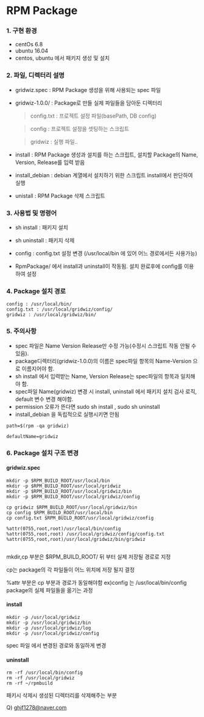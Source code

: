 # RPM Package

### 1. 구현 환경
* centOs 6.8
* ubuntu 16.04
* centos, ubuntu 에서 패키지 생성 및 설치 

### 2. 파일, 디렉터리 설명
* gridwiz.spec : RPM Package 생성을 위해 사용되는 spec 파일

* gridwiz-1.0.0/ : Package로 만들 실제 파일들을 담아둔 디렉터리

  > config.txt : 프로젝트 설정 파일(basePath, DB config)

  > config : 프로젝트 설정을 셋팅하는 스크립트

  > gridwiz : 실행 파일..

* install : RPM Package 생성과 설치를 하는 스크립트, 설치할 Package의 Name, Version, Release를 입력 받음

* install_debian : debian 계열에서 설치하기 위한 스크립트 install에서 판단하여 실행

* unistall : RPM Package 삭제 스크립트

### 3. 사용법 및 명령어

* sh install : 패키지 설치

* sh uninstall : 패키지 삭제

* config : config.txt 설정 변경 (/usr/local/bin 에 있어 어느 경로에서든 사용가능)

* RpmPackage/ 에서 install과 uninstall이 작동됨. 설치 완료후에 config를 이용하여 설정

### 4. Package 설치 경로
```
config : /usr/local/bin/
config.txt : /usr/local/gridwiz/config/
gridwiz : /usr/local/gridwiz/bin/
```
### 5. 주의사항
* spec 파일은 Name Version Release만 수정 가능(수정시 스크립트 작동 안될 수 있음).
* package디렉터리(gridwiz-1.0.0)의 이름은 spec파일 항목의 Name-Version 으로 이름지어야 함.
* sh install 에서 입력받는 Name, Version Release는 spec파일의 항목과 일치해야 함.
* spec파일 Name(gridwiz) 변경 시 install, uninstall 에서 패키지 설치 검사 로직, default 변수 변경 해야함. 
* permission 오류가 뜬다면 sudo sh install , sudo sh uninstall
* install_debian 을 독립적으로 실행시키면 안됨

```
path=$(rpm -qa gridwiz)

defaultName=gridwiz
```

### 6. Package 설치 구조 변경
#### gridwiz.spec 

```
mkdir -p $RPM_BUILD_ROOT/usr/local/bin
mkdir -p $RPM_BUILD_ROOT/usr/local/gridwiz
mkdir -p $RPM_BUILD_ROOT/usr/local/gridwiz/bin
mkdir -p $RPM_BUILD_ROOT/usr/local/gridwiz/config

cp gridwiz $RPM_BUILD_ROOT/usr/local/gridwiz/bin
cp config $RPM_BUILD_ROOT/usr/local/bin
cp config.txt $RPM_BUILD_ROOT/usr/local/gridwiz/config

%attr(0755,root,root)/usr/local/bin/config
%attr(0755,root,root) /usr/local/gridwiz/config/config.txt
%attr(0755,root,root)/usr/local/gridwiz/bin/gridwiz


```
mkdir,cp 부분은 $RPM_BUILD_ROOT/ 뒤 부터 실제 저장될 경로로 지정

cp는 package의 각 파일들이 어느 위치에 저장 될지 결정

%attr 부분은 cp 부분과 경로가 동일해야함 ex)config 는 /usr/local/bin/config package의 실제 파일들을 옮기는 과정

#### install

```
mkdir -p /usr/local/gridwiz
mkdir -p /usr/local/gridwiz/bin
mkdir -p /usr/local/gridwiz/log
mkdir -p /usr/local/gridwiz/config
```
spec 파일 에서 변경된 경로와 동일하게 변경

#### uninstall

```
rm -rf /usr/local/bin/config
rm -rf /usr/local/gridwiz
rm -rf ~/rpmbuild
```
패키시 삭제시 생성된 디렉터리를 삭제해주는 부분

Q) ghjf1278@naver.com 
